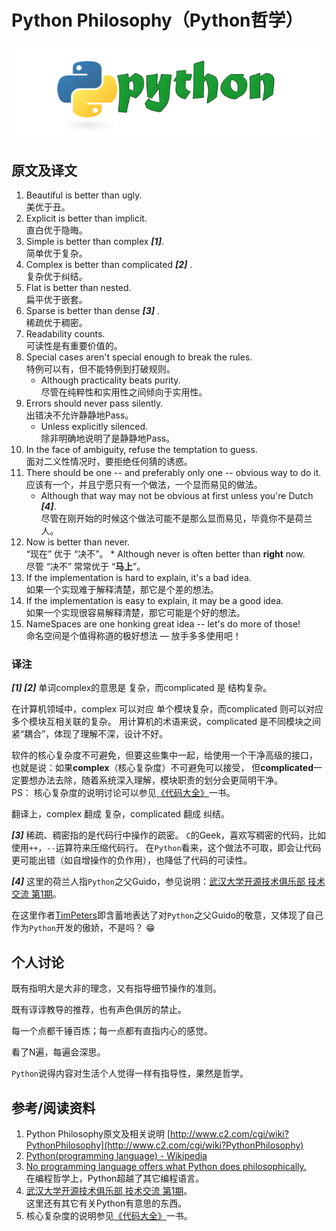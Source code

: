 Python Philosophy（Python哲学）
============================================

![Python-Programming-Language](Python-Programming-Language.png)

原文及译文
----------------------

1. Beautiful is better than ugly.  
美优于丑。
2. Explicit is better than implicit.   
直白优于隐晦。
3. Simple is better than complex ***[1]***.   
简单优于复杂。
4. Complex is better than complicated ***[2]*** .  
复杂优于纠结。
5. Flat is better than nested.     
扁平优于嵌套。
6. Sparse is better than dense ***[3]*** .  
稀疏优于稠密。
7. Readability counts.  
可读性是有重要价值的。
8. Special cases aren't special enough to break the rules.  
特例可以有，但不能特例到打破规则。
    * Although practicality beats purity.   
      尽管在纯粹性和实用性之间倾向于实用性。
9. Errors should never pass silently.  
出错决不允许静静地Pass。
    * Unless explicitly silenced.   
      除非明确地说明了是静静地Pass。
10. In the face of ambiguity, refuse the temptation to guess.  
面对二义性情况时，要拒绝任何猜的诱惑。
11. There should be one -- and preferably only one -- obvious way to do it.  
应该有一个，并且宁愿只有一个做法，一个显而易见的做法。
    * Although that way may not be obvious at first unless you're Dutch ***[4]***.  
      尽管在刚开始的时候这个做法可能不是那么显而易见，毕竟你不是荷兰人。
12.  Now is better than never.  
“现在” 优于 “决不”。
    * Although never is often better than **right** now.    
      尽管 “决不” 常常优于 “**马上**”。
13. If the implementation is hard to explain, it's a bad idea.  
如果一个实现难于解释清楚，那它是个差的想法。
14. If the implementation is easy to explain, it may be a good idea.  
如果一个实现很容易解释清楚，那它可能是个好的想法。
15. NameSpaces are one honking great idea -- let's do more of those!  
命名空间是个值得称道的极好想法 — 放手多多使用吧！

### 译注

***[1] [2]*** 单词complex的意思是 复杂，而complicated 是 结构复杂。

在计算机领域中，complex 可以对应 单个模块复杂，而complicated 则可以对应 多个模块互相关联的复杂。
用计算机的术语来说，complicated 是不同模块之间紧“耦合”，体现了理解不深，设计不好。

软件的核心复杂度不可避免，但要这些集中一起，给使用一个干净高级的接口，
也就是说：如果**complex**（核心复杂度）不可避免可以接受，
但**complicated**一定要想办法去除，随着系统深入理解，模块职责的划分会更简明干净。  
PS： 核心复杂度的说明讨论可以参见[《代码大全》](http://book.douban.com/subject/1477390/)一书。

翻译上，complex 翻成 复杂，complicated 翻成 纠结。

***[3]*** 稀疏、稠密指的是代码行中操作的疏密。
`C`的Geek，喜欢写稠密的代码，比如使用`++`，`--`运算符来压缩代码行。
在`Python`看来，这个做法不可取，即会让代码更可能出错（如自增操作的负作用），也降低了代码的可读性。

***[4]*** 这里的荷兰人指`Python`之父Guido，参见说明：[武汉大学开源技术俱乐部 技术交流 第1期](http://qianjigui.javaeye.com/blog/266365)。

在这里作者[TimPeters](http://www.c2.com/cgi/wiki?TimPeters)即含蓄地表达了对`Python`之父Guido的敬意，又体现了自己作为`Python`开发的傲娇，不是吗？ :grin:

个人讨论
----------------------

既有指明大是大非的理念，又有指导细节操作的准则。

既有谆谆教导的推荐，也有声色俱厉的禁止。

每一个点都千锤百炼；每一点都有直指内心的感觉。

看了N遍，每遍会深思。

`Python`说得内容对生活个人觉得一样有指导性，果然是哲学。

参考/阅读资料
----------------------

1. Python Philosophy原文及相关说明 [http://www.c2.com/cgi/wiki?PythonPhilosophy](http://www.c2.com/cgi/wiki?PythonPhilosophy)
1. [Python(programming language) - Wikipedia](http://en.wikipedia.org/wiki/Python_%28programming_language%29#Programming_philosophy)
1. [No programming language offers what Python does philosophically.](http://www.indicthreads.com/1062/no-programming-language-offers-what-python-does-philosophically/)  
在编程哲学上，Python超越了其它编程语言。
1. [武汉大学开源技术俱乐部 技术交流 第1期](http://qianjigui.javaeye.com/blog/266365)。  
这里还有其它有关Python有意思的东西。
1. 核心复杂度的说明参见[《代码大全》](http://book.douban.com/subject/1477390/)一书。
